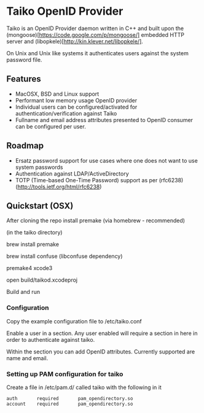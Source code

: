 # Taiko OpenID Provider

Taiko is an OpenID Provider daemon written in C++ and built upon the (mongoose)[https://code.google.com/p/mongoose/] 
embedded HTTP server and (libopkele)[http://kin.klever.net/libopkele/].

On Unix and Unix like systems it authenticates users against the system password file.

## Features

- MacOSX, BSD and Linux support
- Performant low memory usage OpenID provider
- Individual users can be configured/activated for authentication/verification against Taiko
- Fullname and email address attributes presented to OpenID consumer can be configured per user. 

## Roadmap

- Ersatz password support for use cases where one does not want to use system passwords
- Authentication against LDAP/ActiveDirectory 
- TOTP (Time-based One-Time Password) support as per (rfc6238)(http://tools.ietf.org/html/rfc6238)

## Quickstart (OSX) 

After cloning the repo install premake (via homebrew - recommended)  

(in the taiko directory)

brew install premake

brew install confuse (libconfuse dependency)

premake4 xcode3 

open build/taikod.xcodeproj 

Build and run

### Configuration 

Copy the example configuration file to /etc/taiko.conf

Enable a user in a section. Any user enabled will require a section in here in order to authenticate against taiko. 

Within the section you can add OpenID attributes. Currently supported are name and email. 

### Setting up PAM configuration for taiko 

Create a file in /etc/pam.d/ called taiko with the following in it

```
auth       required       pam_opendirectory.so
account    required       pam_opendirectory.so
```

